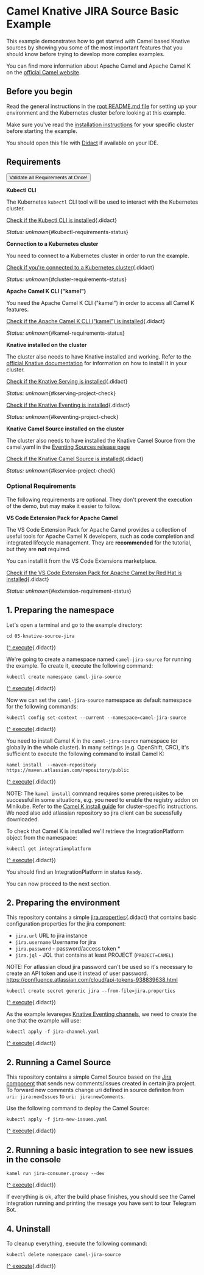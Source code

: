 # Camel Knative JIRA Source Basic Example

This example demonstrates how to get started with Camel based Knative sources by showing you some of the most important
features that you should know before trying to develop more complex examples.

You can find more information about Apache Camel and Apache Camel K on the [official Camel website](https://camel.apache.org).

## Before you begin

Read the general instructions in the [root README.md file](../README.md) for setting up your environment and the Kubernetes cluster before looking at this example.

Make sure you've read the [installation instructions](https://camel.apache.org/camel-k/latest/installation/installation.html) for your specific
cluster before starting the example.

You should open this file with [Didact](https://marketplace.visualstudio.com/items?itemName=redhat.vscode-didact) if available on your IDE.

## Requirements

<a href='didact://?commandId=vscode.didact.validateAllRequirements' title='Validate all requirements!'><button>Validate all Requirements at Once!</button></a>

**Kubectl CLI**

The Kubernetes `kubectl` CLI tool will be used to interact with the Kubernetes cluster.

[Check if the Kubectl CLI is installed](didact://?commandId=vscode.didact.cliCommandSuccessful&text=kubectl-requirements-status$$kubectl%20help&completion=Checked%20kubectl%20tool%20availability "Tests to see if `kubectl help` returns a 0 return code"){.didact}

*Status: unknown*{#kubectl-requirements-status}

**Connection to a Kubernetes cluster**

You need to connect to a Kubernetes cluster in order to run the example.

[Check if you're connected to a Kubernetes cluster](didact://?commandId=vscode.didact.cliCommandSuccessful&text=cluster-requirements-status$$kubectl%20get%20pod&completion=Checked%20Kubernetes%20connection "Tests to see if `kubectl get pod` returns a 0 return code"){.didact}

*Status: unknown*{#cluster-requirements-status}

**Apache Camel K CLI ("kamel")**

You need the Apache Camel K CLI ("kamel") in order to access all Camel K features.

[Check if the Apache Camel K CLI ("kamel") is installed](didact://?commandId=vscode.didact.requirementCheck&text=kamel-requirements-status$$kamel%20version$$Camel%20K%20Client&completion=Checked%20if%20Camel%20K%20CLI%20is%20available%20on%20this%20system. "Tests to see if `kamel version` returns a result"){.didact}

*Status: unknown*{#kamel-requirements-status}

**Knative installed on the cluster**

The cluster also needs to have Knative installed and working. Refer to the [official Knative documentation](https://knative.dev/docs/install/) for information on how to install it in your cluster.

[Check if the Knative Serving is installed](didact://?commandId=vscode.didact.requirementCheck&text=kserving-project-check$$kubectl%20api-resources%20--api-group=serving.knative.dev$$kservice%2Cksvc&completion=Verified%20Knative%20services%20installation. "Verifies if Knative Serving is installed"){.didact}

*Status: unknown*{#kserving-project-check}

[Check if the Knative Eventing is installed](didact://?commandId=vscode.didact.requirementCheck&text=keventing-project-check$$kubectl%20api-resources%20--api-group=messaging.knative.dev$$inmemorychannels&completion=Verified%20Knative%20eventing%20services%20installation. "Verifies if Knative Eventing is installed"){.didact}

*Status: unknown*{#keventing-project-check}

**Knative Camel Source installed on the cluster**

The cluster also needs to have installed the Knative Camel Source from the camel.yaml in the [Eventing Sources release page](https://github.com/knative/eventing-contrib/releases)

[Check if the Knative Camel Source is installed](didact://?commandId=vscode.didact.requirementCheck&text=kservice-project-check$$kubectl%20api-resources%20--api-group=sources.knative.dev$$camelsources&completion=Verified%20Knative%20Camel%20Source%20installation. "Verifies if Knative Camel Source is installed"){.didact}

*Status: unknown*{#kservice-project-check}

### Optional Requirements

The following requirements are optional. They don't prevent the execution of the demo, but may make it easier to follow.

**VS Code Extension Pack for Apache Camel**

The VS Code Extension Pack for Apache Camel provides a collection of useful tools for Apache Camel K developers,
such as code completion and integrated lifecycle management. They are **recommended** for the tutorial, but they are **not**
required.

You can install it from the VS Code Extensions marketplace.

[Check if the VS Code Extension Pack for Apache Camel by Red Hat is installed](didact://?commandId=vscode.didact.extensionRequirementCheck&text=extension-requirement-status$$redhat.apache-camel-extension-pack&completion=Camel%20extension%20pack%20is%20available%20on%20this%20system. "Checks the VS Code workspace to make sure the extension pack is installed"){.didact}

*Status: unknown*{#extension-requirement-status}

## 1. Preparing the namespace

Let's open a terminal and go to the example directory:

```
cd 05-knative-source-jira
```
([^ execute](didact://?commandId=vscode.didact.sendNamedTerminalAString&text=camelTerm$$cd%2005-knative-source-jira&completion=Executed%20command. "Opens a new terminal and sends the command above"){.didact})


We're going to create a namespace named `camel-jira-source` for running the example. To create it, execute the following command:

```
kubectl create namespace camel-jira-source
```
([^ execute](didact://?commandId=vscode.didact.sendNamedTerminalAString&text=camelTerm$$kubectl%20create%20namespace%20camel-jira-source&completion=New%20project%20creation. "Opens a new terminal and sends the command above"){.didact})


Now we can set the `camel-jira-source` namespace as default namespace for the following commands:

```
kubectl config set-context --current --namespace=camel-jira-source
```
([^ execute](didact://?commandId=vscode.didact.sendNamedTerminalAString&text=camelTerm$$kubectl%20config%20set-context%20--current%20--namespace%3Dcamel-jira-source&completion=New%20project%20creation. "Opens a new terminal and sends the command above"){.didact})

You need to install Camel K in the `camel-jira-source` namespace (or globally in the whole cluster).
In many settings (e.g. OpenShift, CRC), it's sufficient to execute the following command to install Camel K:

```
kamel install  --maven-repository https://maven.atlassian.com/repository/public
```
([^ execute](didact://?commandId=vscode.didact.sendNamedTerminalAString&text=camelTerm$$kamel%20install%20--maven-repository%20https://maven.atlassian.com/repository/public&completion=Installing%20Camel-K. "Opens a new terminal and sends the command above"){.didact})

NOTE: The `kamel install` command requires some prerequisites to be successful in some situations, e.g. you need to enable the registry addon on Minikube. Refer to the [Camel K install guide](https://camel.apache.org/camel-k/latest/installation/installation.html) for cluster-specific instructions.
We need also add atlassian repository so jira client can be sucessfully downloaded. 

To check that Camel K is installed we'll retrieve the IntegrationPlatform object from the namespace:

```
kubectl get integrationplatform
```
([^ execute](didact://?commandId=vscode.didact.sendNamedTerminalAString&text=camelTerm$$kubectl%20get%20integrationplatform&completion=Executed%20Command. "Opens a new terminal and sends the command above"){.didact})

You should find an IntegrationPlatform in status `Ready`.

You can now proceed to the next section.

## 2. Preparing the environment

This repository contains a simple [jira.properties](didact://?commandId=vscode.openFolder&projectFilePath=0x-jira-service-event-source/jira.properties&completion=Opened%20the%jira.properties%20file "Opens the jira.properties file"){.didact} that contains basic configuration properties for the jira component:

 -  `jira.url`  URL to jira instance 
 - `jira.username` Username for jira 
 - `jira.password` - password/access token *
 - `jira.jql` - JQL that contains at least PROJECT (`PROJECT=CAMEL`)

NOTE: For atlassian cloud jira password can't be used so it's necessary to create an API token and use it instead of user password. https://confluence.atlassian.com/cloud/api-tokens-938839638.html

```
kubectl create secret generic jira --from-file=jira.properties
```
([^ execute](didact://?commandId=vscode.didact.sendNamedTerminalAString&text=camelTerm$$kubectl%20create%20secret%20generic%20jira%20--from-file%3Djira.properties&completion=secret%20%22jira%22%20created. "Create a secret with jira configuration"){.didact})

As the example levareges [Knative Eventing channels](https://knative.dev/docs/eventing/channels/), we need to create the one that the example will use:

```
kubectl apply -f jira-channel.yaml
```
([^ execute](didact://?commandId=vscode.didact.sendNamedTerminalAString&text=camelTerm$$kubectl%20apply%20-f%20jira-channel.yaml&completion=inmemorychannel.messaging.knative.dev/telegram$20created. "Create a Knative InMemoryChannel named jira"){.didact})

## 2. Running a Camel Source

This repository contains a simple Camel Source based on the [Jira component](https://camel.apache.org/components/latest/jira-component.html) that sends new comments/issues created in certain jira project. To forward new comments change uri defined in source definiton from ` uri: jira:newIssues` to `uri: jira:newComments`. 

Use the following command to deploy the Camel Source:

```
kubectl apply -f jira-new-issues.yaml
```
([^ execute](didact://?commandId=vscode.didact.sendNamedTerminalAString&text=camelTerm$$kubectl%20apply%20-f%20jira-new-issues.yaml&completion=camelsource.sources.knative.dev/camel-telegram-source%20created. "Opens a new terminal and sends the command above"){.didact})


## 2. Running a basic integration to see new issues in the console


```
kamel run jira-consumer.groovy --dev
```
([^ execute](didact://?commandId=vscode.didact.sendNamedTerminalAString&text=camelTerm$$kamel%20run%20jira-consumer.groovy%20--dev&completion=Camel%20K%20jira-consumer%20integration%20run%20in%20dev%20mode. "Opens a new terminal and sends the command above"){.didact})


If everything is ok, after the build phase finishes, you should see the Camel integration running and printing the mesage you have sent to tour Telegram Bot.

## 4. Uninstall

To cleanup everything, execute the following command:

```kubectl delete namespace camel-jira-source```

([^ execute](didact://?commandId=vscode.didact.sendNamedTerminalAString&text=camelTerm$$kubectl%20delete%20namespace%20camel-jira-source&completion=Removed%20the%20namespace%20from%20the%20cluster. "Cleans up the cluster after running the example"){.didact})
